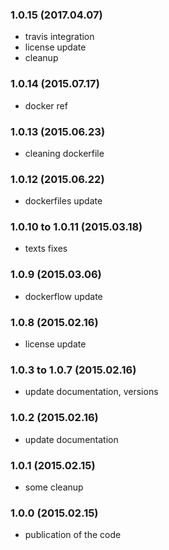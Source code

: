 ### 1.0.15 (2017.04.07)

* travis integration
* license update
* cleanup

### 1.0.14 (2015.07.17)

* docker ref

### 1.0.13 (2015.06.23)

* cleaning dockerfile

### 1.0.12 (2015.06.22)

* dockerfiles update

### 1.0.10 to 1.0.11 (2015.03.18)

* texts fixes

### 1.0.9 (2015.03.06)

* dockerflow update

### 1.0.8 (2015.02.16)

* license update

### 1.0.3 to 1.0.7 (2015.02.16)

* update documentation, versions

### 1.0.2 (2015.02.16)

* update documentation

### 1.0.1 (2015.02.15)

* some cleanup

### 1.0.0 (2015.02.15)

* publication of the code
